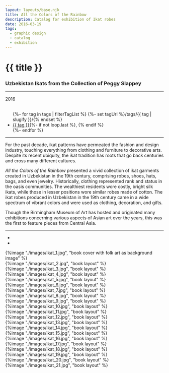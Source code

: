 ```yaml
---
layout: layouts/base.njk
title: All the Colors of the Rainbow
description: Catalog for exhibition of Ikat robes
date: 2016-03-19
tags:
  - graphic design
  - catalog
  - exhibition
---
```


<div class="container">
	<div class="row">
		<div class="col-12 col-12-md col-4-lg">
			<h1>{{ title }}</h1>
            <h3>Uzbekistan Ikats from the Collection of Peggy Slappey</h3>
			<hr>
			<time>2016</time>
			</br></br>
			<ul class="post-metadata">
				{%- for tag in tags | filterTagList %}
				{%- set tagUrl %}/tags/{{ tag | slugify }}/{% endset %}
				<li><a href="{{ tagUrl }}" class="post-tag">{{ tag }}</a>{%- if not loop.last %}, {% endif %}</li>
				{%- endfor %}
			</ul>
			<hr>
		    	<p>For the past decade, ikat patterns have permeated the fashion and design industry, touching everything from clothing and furniture to decorative arts. Despite its recent ubiquity, the ikat tradition has roots that go back centuries and cross many different cultures.</p>
                <p><em>All the Colors of the Rainbow</em> presented a vivid collection of ikat garments created in Uzbekistan in the 19th century, comprising robes, shoes, hats, bags, and even jewelry. Historically, clothing represented rank and status in the oasis communities. The wealthiest residents wore costly, bright silk ikats, while those in lesser positions wore similar robes made of cotton. The ikat robes produced in Uzbekistan in the 19th century came in a wide spectrum of vibrant colors and were used as clothing, decoration, and gifts.</p>
                <P>Though the Birmingham Museum of Art has hosted and originated many exhibitions concerning various aspects of Asian art over the years, this was the first to feature pieces from Central Asia.</p>
			<hr>
            <ul class="post-metadata">
                <li></li>
                <li></li>
            </ul>
		</div>
        <div class="col-12 col-12-md col-1-lg"></div>
		<div class="col-12 col-12-md col-6-lg">
			{%image "./images/ikat_1.jpg", "book cover with folk art as background image" %}
		</div>
        <div class="col-12 col-1-md col-1-lg"></div>
	</div>
	<div class="row">
		<div class="col-12 col-12-md col-2-lg"></div>
		<div class="col-12 col-12-md col-9-lg">
            {%image "./images/ikat_2.jpg", "book layout" %}
        </br>
            {%image "./images/ikat_3.jpg", "book layout" %}
        </br>
            {%image "./images/ikat_4.jpg", "book layout" %}
        </br>
            {%image "./images/ikat_5.jpg", "book layout" %}
        </br>
            {%image "./images/ikat_6.jpg", "book layout" %}
        </br>
            {%image "./images/ikat_7.jpg", "book layout" %}
        </br>
            {%image "./images/ikat_8.jpg", "book layout" %}
        </br>
            {%image "./images/ikat_9.jpg", "book layout" %}
        </br>
            {%image "./images/ikat_10.jpg", "book layout" %}
        </br>
            {%image "./images/ikat_11.jpg", "book layout" %}
        </br>
            {%image "./images/ikat_12.jpg", "book layout" %}
        </br>
            {%image "./images/ikat_13.jpg", "book layout" %}
        </br>
            {%image "./images/ikat_14.jpg", "book layout" %}
        </br>
            {%image "./images/ikat_15.jpg", "book layout" %}
        </br>
            {%image "./images/ikat_16.jpg", "book layout" %}
        </br>
            {%image "./images/ikat_17.jpg", "book layout" %}
        </br>
            {%image "./images/ikat_18.jpg", "book layout" %}
        </br>
            {%image "./images/ikat_19.jpg", "book layout" %}
        </br>
            {%image "./images/ikat_20.jpg", "book layout" %}
        </br>
            {%image "./images/ikat_21.jpg", "book layout" %}
        </div>
    	<div class="col-12 col-12-md col-1-lg"></div>
  	</div>
</div>